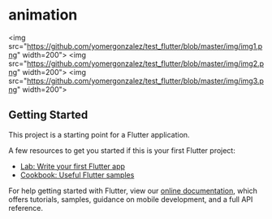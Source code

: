 # animation

<img src="https://github.com/yomergonzalez/test_flutter/blob/master/img/img1.png" width=200">
<img src="https://github.com/yomergonzalez/test_flutter/blob/master/img/img2.png" width=200">
<img src="https://github.com/yomergonzalez/test_flutter/blob/master/img/img3.png" width=200">

## Getting Started

This project is a starting point for a Flutter application.

A few resources to get you started if this is your first Flutter project:

- [Lab: Write your first Flutter app](https://flutter.dev/docs/get-started/codelab)
- [Cookbook: Useful Flutter samples](https://flutter.dev/docs/cookbook)

For help getting started with Flutter, view our
[online documentation](https://flutter.dev/docs), which offers tutorials,
samples, guidance on mobile development, and a full API reference.
